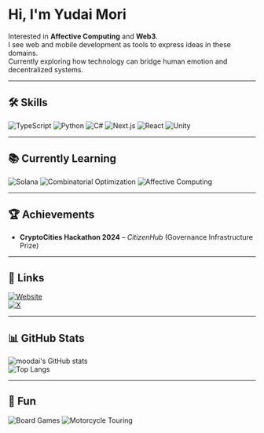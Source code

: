 # Hi, I'm Yudai Mori

Interested in **Affective Computing** and **Web3**.  
I see web and mobile development as tools to express ideas in these domains.  
Currently exploring how technology can bridge human emotion and decentralized systems.

---

## 🛠 Skills
![TypeScript](https://img.shields.io/badge/TypeScript-3178C6?logo=typescript&logoColor=white)
![Python](https://img.shields.io/badge/Python-3776AB?logo=python&logoColor=white)
![C#](https://img.shields.io/badge/C%23-239120?logo=c-sharp&logoColor=white)
![Next.js](https://img.shields.io/badge/Next.js-000000?logo=nextdotjs&logoColor=white)
![React](https://img.shields.io/badge/React-20232A?logo=react&logoColor=61DAFB)
![Unity](https://img.shields.io/badge/Unity-000000?logo=unity&logoColor=white)

---

## 📚 Currently Learning
![Solana](https://img.shields.io/badge/Solana-9945FF?logo=solana&logoColor=white&label=learning)
![Combinatorial Optimization](https://img.shields.io/badge/Combinatorial%20Optimization-gray?label=learning)
![Affective Computing](https://img.shields.io/badge/Affective%20Computing-gray?label=learning)

---

## 🏆 Achievements
- **CryptoCities Hackathon 2024** – *CitizenHub* (Governance Infrastructure Prize)

---

## 🔗 Links
[![Website](https://img.shields.io/badge/Website-moodai.jp-0A0A0A?logo=vercel&logoColor=white)](https://moodai.jp)  
[![X](https://img.shields.io/badge/X-@moodai0119-000000?logo=x&logoColor=white)](https://x.com/moodai0119)

---

## 📊 GitHub Stats
![moodai's GitHub stats](https://github-readme-stats-rho-gilt-24.vercel.app/api?username=moodai&show_icons=true&theme=tokyonight)  
![Top Langs](https://github-readme-stats-rho-gilt-24.vercel.app/api/top-langs/?username=moodai&layout=compact&theme=transparent)

---

## 🎲 Fun
![Board Games](https://img.shields.io/badge/Board%20Games-Catan-orange)
![Motorcycle Touring](https://img.shields.io/badge/Motorcycle-Touring-blue)
